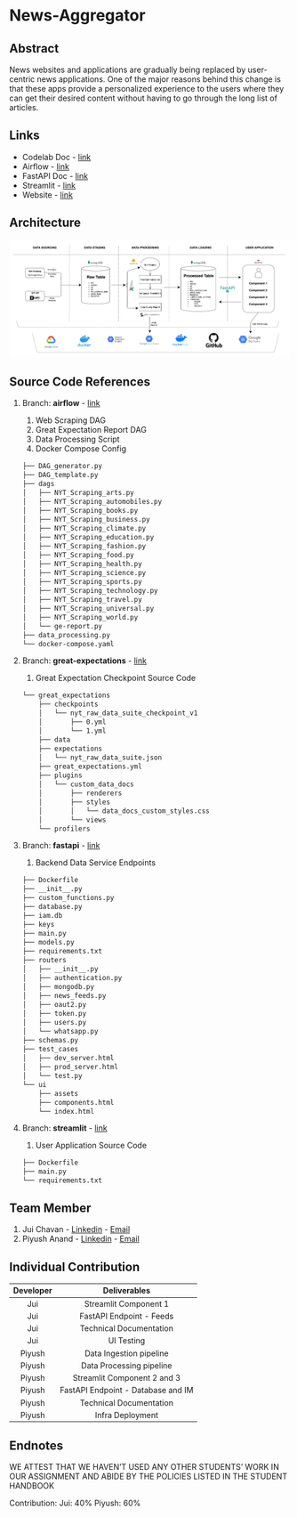 # News-Aggregator

## Abstract
News websites and applications are gradually being replaced by user-centric news applications. One of the major reasons behind this change is that these apps provide a personalized experience to the users where they can get their desired content without having to go through the long list of articles.

## Links
* Codelab Doc - [link](https://codelabs-preview.appspot.com/?file_id=1P-Xi5PIIHyq5mawC_BRJdVk84_XJbGEQhYMunsNA0p4#0)
* Airflow - [link](http://34.73.35.12:8080/)
* FastAPI Doc - [link](http://34.73.35.12:8090/docs)
* Streamlit - [link](http://34.73.35.12:8095/)
* Website - [link](http://news.anandpiyush.com/)

## Architecture

![alt text](img/arch_v3.png)

## Source Code References

1. Branch: **airflow** - [link](https://github.com/BigDataIA-Summer2022-Team04/News-Aggregator/tree/airflow)
   1. Web Scraping DAG
   2. Great Expectation Report DAG
   3. Data Processing Script
   4. Docker Compose Config
    ```text
    ├── DAG_generator.py
    ├── DAG_template.py
    ├── dags
    │   ├── NYT_Scraping_arts.py
    │   ├── NYT_Scraping_automobiles.py
    │   ├── NYT_Scraping_books.py
    │   ├── NYT_Scraping_business.py
    │   ├── NYT_Scraping_climate.py
    │   ├── NYT_Scraping_education.py
    │   ├── NYT_Scraping_fashion.py
    │   ├── NYT_Scraping_food.py
    │   ├── NYT_Scraping_health.py
    │   ├── NYT_Scraping_science.py
    │   ├── NYT_Scraping_sports.py
    │   ├── NYT_Scraping_technology.py
    │   ├── NYT_Scraping_travel.py
    │   ├── NYT_Scraping_universal.py
    │   ├── NYT_Scraping_world.py
    │   └── ge-report.py
    ├── data_processing.py
    └── docker-compose.yaml
    ```
2. Branch: **great-expectations** - [link](https://github.com/BigDataIA-Summer2022-Team04/News-Aggregator/tree/great-expectations)
   1. Great Expectation Checkpoint Source Code
    ```text
    └── great_expectations
        ├── checkpoints
        │   └── nyt_raw_data_suite_checkpoint_v1
        │       ├── 0.yml
        │       └── 1.yml
        ├── data
        ├── expectations
        │   └── nyt_raw_data_suite.json
        ├── great_expectations.yml
        ├── plugins
        │   └── custom_data_docs
        │       ├── renderers
        │       ├── styles
        │       │   └── data_docs_custom_styles.css
        │       └── views
        └── profilers
    ```


3. Branch: **fastapi** - [link](https://github.com/BigDataIA-Summer2022-Team04/News-Aggregator/tree/fastapi)
   1. Backend Data Service Endpoints
    ```text
    ├── Dockerfile
    ├── __init__.py
    ├── custom_functions.py
    ├── database.py
    ├── iam.db
    ├── keys
    ├── main.py
    ├── models.py
    ├── requirements.txt
    ├── routers
    │   ├── __init__.py
    │   ├── authentication.py
    │   ├── mongodb.py
    │   ├── news_feeds.py
    │   ├── oaut2.py
    │   ├── token.py
    │   ├── users.py
    │   └── whatsapp.py
    ├── schemas.py
    ├── test_cases
    │   ├── dev_server.html
    │   ├── prod_server.html
    │   └── test.py
    └── ui
        ├── assets
        ├── components.html
        └── index.html
    ```


4. Branch: **streamlit** - [link](https://github.com/BigDataIA-Summer2022-Team04/News-Aggregator/tree/streamlit)
   1. User Application Source Code
    ```text
    ├── Dockerfile
    ├── main.py
    └── requirements.txt
    ```




## Team Member
1. Jui Chavan - [Linkedin](https://www.linkedin.com/in/juichavan/) - [Email](chavan.ju@northeastern.edu)
2. Piyush Anand - [Linkedin](https://www.linkedin.com/in/anandpiyush/) - [Email](anand.pi@northeastern.edu)

## Individual Contribution

| **Developer** 	|          **Deliverables**          	|
|:-------------:	|:----------------------------------:	|
|      Jui      	| Streamlit Component 1              	|
|      Jui      	| FastAPI Endpoint - Feeds           	|
|      Jui      	| Technical Documentation            	|
|      Jui      	| UI Testing                         	|
|     Piyush    	| Data Ingestion pipeline            	|
|     Piyush    	| Data Processing pipeline           	|
|     Piyush    	| Streamlit Component 2 and 3        	|
|     Piyush    	| FastAPI Endpoint - Database and IM 	|
|     Piyush    	| Technical Documentation            	|
|     Piyush    	| Infra Deployment                   	|

## Endnotes

WE ATTEST THAT WE HAVEN’T USED ANY OTHER STUDENTS’ WORK IN OUR ASSIGNMENT AND ABIDE BY THE POLICIES LISTED IN THE STUDENT HANDBOOK

Contribution: Jui: 40%  Piyush: 60%